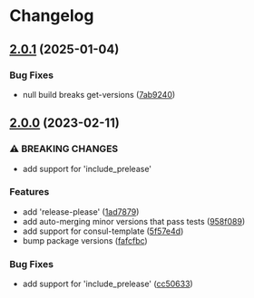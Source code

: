 # Changelog

## [2.0.1](https://github.com/bloominlabs/setup-hashicorp-releases/compare/v2.0.0...v2.0.1) (2025-01-04)


### Bug Fixes

* null build breaks get-versions ([7ab9240](https://github.com/bloominlabs/setup-hashicorp-releases/commit/7ab9240661c7db0400cc9a4b839929467f30947a))

## [2.0.0](https://github.com/bloominlabs/setup-hashicorp-releases/compare/v1.0.6...v2.0.0) (2023-02-11)


### ⚠ BREAKING CHANGES

* add support for 'include_prelease'

### Features

* add 'release-please' ([1ad7879](https://github.com/bloominlabs/setup-hashicorp-releases/commit/1ad7879cc2dbabce392d35f929718f7c0d8657d4))
* add auto-merging minor versions that pass tests ([958f089](https://github.com/bloominlabs/setup-hashicorp-releases/commit/958f089f3ed081a9e0dd49bb8a690d803263301d))
* add support for consul-template ([5f57e4d](https://github.com/bloominlabs/setup-hashicorp-releases/commit/5f57e4d0fb7d515ce81f4e6c529e2f9e60973b02))
* bump package versions ([fafcfbc](https://github.com/bloominlabs/setup-hashicorp-releases/commit/fafcfbce01ac94a02948ec2ca67386d90a492dce))


### Bug Fixes

* add support for 'include_prelease' ([cc50633](https://github.com/bloominlabs/setup-hashicorp-releases/commit/cc50633d11b78a2fd4bdedaaeba6cd70aa55cb99))
